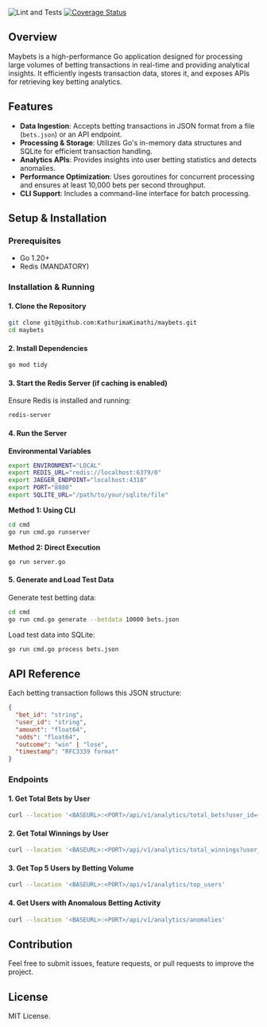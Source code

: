 ![Lint and Tests](https://github.com/KathurimaKimathi/maybets/actions/workflows/ci.yml/badge.svg)
[![Coverage Status](https://coveralls.io/repos/github/KathurimaKimathi/maybets/badge.svg?branch=main)](https://coveralls.io/github/KathurimaKimathi/maybets?branch=main)

## Overview
Maybets is a high-performance Go application designed for processing large volumes of betting transactions in real-time and providing analytical insights. It efficiently ingests transaction data, stores it, and exposes APIs for retrieving key betting analytics.

## Features
- **Data Ingestion**: Accepts betting transactions in JSON format from a file (`bets.json`) or an API endpoint.
- **Processing & Storage**: Utilizes Go's in-memory data structures and SQLite for efficient transaction handling.
- **Analytics APIs**: Provides insights into user betting statistics and detects anomalies.
- **Performance Optimization**: Uses goroutines for concurrent processing and ensures at least 10,000 bets per second throughput.
- **CLI Support**: Includes a command-line interface for batch processing.

## Setup & Installation
### Prerequisites
- Go 1.20+
- Redis (MANDATORY)

### Installation & Running
#### 1. Clone the Repository
```sh
git clone git@github.com:KathurimaKimathi/maybets.git
cd maybets
```
#### 2. Install Dependencies
```sh
go mod tidy
```
#### 3. Start the Redis Server (if caching is enabled)
Ensure Redis is installed and running:
```sh
redis-server
```
#### 4. Run the Server
**Environmental Variables**
```sh
export ENVIRONMENT="LOCAL"
export REDIS_URL="redis://localhost:6379/0"
export JAEGER_ENDPOINT="localhost:4318"
export PORT="8080"
export SQLITE_URL="/path/to/your/sqlite/file"
```
**Method 1: Using CLI**
```sh
cd cmd
go run cmd.go runserver
```
**Method 2: Direct Execution**
```sh
go run server.go
```
#### 5. Generate and Load Test Data
Generate test betting data:
```sh
cd cmd
go run cmd.go generate --betdata 10000 bets.json
```
Load test data into SQLite:
```sh
go run cmd.go process bets.json
```

## API Reference
Each betting transaction follows this JSON structure:
```json
{
  "bet_id": "string",
  "user_id": "string",
  "amount": "float64",
  "odds": "float64",
  "outcome": "win" | "lose",
  "timestamp": "RFC3339 format"
}
```

### Endpoints
#### 1. Get Total Bets by User
```sh
curl --location '<BASEURL>:<PORT>/api/v1/analytics/total_bets?user_id={user_id}'
```
#### 2. Get Total Winnings by User
```sh
curl --location '<BASEURL>:<PORT>/api/v1/analytics/total_winnings?user_id={user_id}'
```
#### 3. Get Top 5 Users by Betting Volume
```sh
curl --location '<BASEURL>:<PORT>/api/v1/analytics/top_users'
```
#### 4. Get Users with Anomalous Betting Activity
```sh
curl --location '<BASEURL>:<PORT>/api/v1/analytics/anomalies'
```

## Contribution
Feel free to submit issues, feature requests, or pull requests to improve the project.

## License
MIT License.
